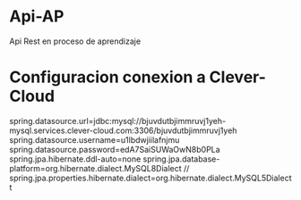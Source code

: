 # Api-AP
Api Rest en proceso de aprendizaje

# Configuracion conexion a Clever-Cloud
spring.datasource.url=jdbc:mysql://bjuvdutbjimmruvj1yeh-mysql.services.clever-cloud.com:3306/bjuvdutbjimmruvj1yeh
spring.datasource.username=u1lbdwjiilafnjmu
spring.datasource.password=edA7SaiSUWaOwN8b0PLa
spring.jpa.hibernate.ddl-auto=none
spring.jpa.database-platform=org.hibernate.dialect.MySQL8Dialect
// spring.jpa.properties.hibernate.dialect=org.hibernate.dialect.MySQL5Dialectt